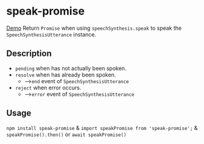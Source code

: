 # speak-promise

[Demo](https://realdennis.github.io/speak-promise/) 
Return `Promise` when using `speechSynthesis.speak` to speak the `SpeechSynthesisUtterance` instance.

## Description
- `pending` when has not actually been spoken.
- `resolve` when has already been spoken.
  -  -->`end` event of `SpeechSynthesisUtterance`
- `reject` when error occurs.
  -  -->`error` event of `SpeechSynthesisUtterance`

## Usage
`npm install speak-promise`
&
`import speakPromise from 'speak-promise';`
&
`speakPromise().then()` or `await speakPromise()`